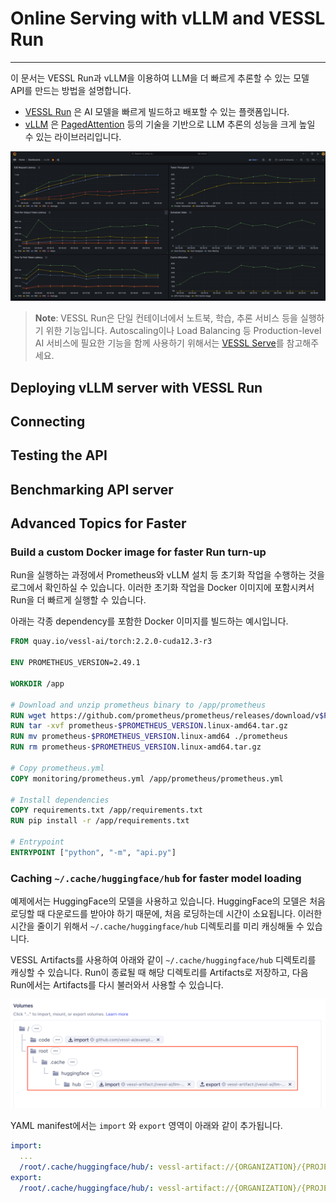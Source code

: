 # Online Serving with vLLM and VESSL Run
------

이 문서는 VESSL Run과 vLLM을 이용하여 LLM을 더 빠르게 추론할 수 있는 모델 API를 만드는 방법을 설명합니다.
* [VESSL Run](https://run-docs.vessl.ai/) 은 AI 모델을 빠르게 빌드하고 배포할 수 있는 플랫폼입니다.
* [vLLM](https://vllm.ai/) 은 [PagedAttention](https://arxiv.org/pdf/2309.06180.pdf) 등의 기술을 기반으로 LLM 추론의 성능을 크게 높일 수 있는 라이브러리입니다.

![](asset/benchmark-screenshot.png)

> **Note**: VESSL Run은 단일 컨테이너에서 노트북, 학습, 추론 서비스 등을 실행하기 위한 기능입니다. Autoscaling이나 Load Balancing 등 Production-level AI 서비스에 필요한 기능을 함께 사용하기 위해서는 [VESSL Serve](https://docs.vessl.ai/user-guide/serve)를 참고해주세요.


## Deploying vLLM server with VESSL Run

## Connecting 

## Testing the API

## Benchmarking API server

## Advanced Topics for Faster 

### Build a custom Docker image for faster Run turn-up

Run을 실행하는 과정에서 Prometheus와 vLLM 설치 등 초기화 작업을 수행하는 것을 로그에서 확인하실 수 있습니다. 이러한 초기화 작업을 Docker 이미지에 포함시켜서 Run을 더 빠르게 실행할 수 있습니다.

아래는 각종 dependency를 포함한 Docker 이미지를 빌드하는 예시입니다.

```Dockerfile
FROM quay.io/vessl-ai/torch:2.2.0-cuda12.3-r3

ENV PROMETHEUS_VERSION=2.49.1

WORKDIR /app

# Download and unzip prometheus binary to /app/prometheus
RUN wget https://github.com/prometheus/prometheus/releases/download/v$PROMETHEUS_VERSION/prometheus-$PROMETHEUS_VERSION.linux-amd64.tar.gz
RUN tar -xvf prometheus-$PROMETHEUS_VERSION.linux-amd64.tar.gz
RUN mv prometheus-$PROMETHEUS_VERSION.linux-amd64 ./prometheus
RUN rm prometheus-$PROMETHEUS_VERSION.linux-amd64.tar.gz

# Copy prometheus.yml
COPY monitoring/prometheus.yml /app/prometheus/prometheus.yml

# Install dependencies
COPY requirements.txt /app/requirements.txt
RUN pip install -r /app/requirements.txt

# Entrypoint
ENTRYPOINT ["python", "-m", "api.py"]
```

### Caching `~/.cache/huggingface/hub` for faster model loading

예제에서는 HuggingFace의 모델을 사용하고 있습니다. HuggingFace의 모델은 처음 로딩할 때 다운로드를 받아야 하기 때문에, 처음 로딩하는데 시간이 소요됩니다. 이러한 시간을 줄이기 위해서 `~/.cache/huggingface/hub` 디렉토리를 미리 캐싱해둘 수 있습니다.

VESSL Artifacts를 사용하여 아래와 같이 `~/.cache/huggingface/hub` 디렉토리를 캐싱할 수 있습니다. Run이 종료될 때 해당 디렉토리를 Artifacts로 저장하고, 다음 Run에서는 Artifacts를 다시 불러와서 사용할 수 있습니다.

![](asset/hf-cache-volumemount.png)

YAML manifest에서는 `import` 와 `export` 영역이 아래와 같이 추가됩니다.

```yaml
import:
  ...
  /root/.cache/huggingface/hub/: vessl-artifact://{ORGANIZATION}/{PROJECT}/huggingface-models
export:
  /root/.cache/huggingface/hub/: vessl-artifact://{ORGANIZATION}/{PROJECT}/huggingface-models

```

